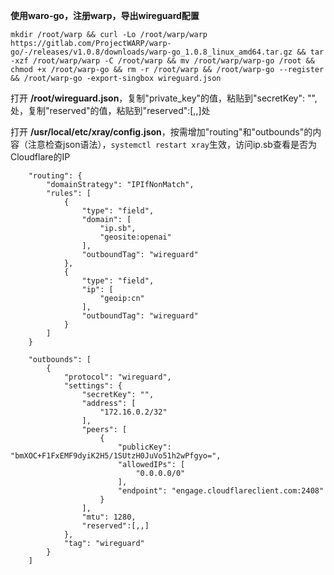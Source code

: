 **使用waro-go，注册warp，导出wireguard配置**
```
mkdir /root/warp && curl -Lo /root/warp/warp https://gitlab.com/ProjectWARP/warp-go/-/releases/v1.0.8/downloads/warp-go_1.0.8_linux_amd64.tar.gz && tar -xzf /root/warp/warp -C /root/warp && mv /root/warp/warp-go /root && chmod +x /root/warp-go && rm -r /root/warp && /root/warp-go --register && /root/warp-go -export-singbox wireguard.json
```

打开 **/root/wireguard.json**，复制"private_key"的值，粘贴到"secretKey": "",处，复制"reserved"的值，粘贴到"reserved":[,,]处

打开 **/usr/local/etc/xray/config.json**，按需增加"routing"和"outbounds"的内容（注意检查json语法），`systemctl restart xray`生效，访问ip.sb查看是否为Cloudflare的IP

```
    "routing": {
        "domainStrategy": "IPIfNonMatch",
        "rules": [
            {
                "type": "field",
                "domain": [
                    "ip.sb",
                    "geosite:openai"
                ],
                "outboundTag": "wireguard"
            },
            {
                "type": "field",
                "ip": [
                    "geoip:cn"
                ],
                "outboundTag": "wireguard"
            }
        ]
    }
```

```
    "outbounds": [
        {
            "protocol": "wireguard",
            "settings": {
                "secretKey": "",
                "address": [
                    "172.16.0.2/32"
                ],
                "peers": [
                    {
                        "publicKey": "bmXOC+F1FxEMF9dyiK2H5/1SUtzH0JuVo51h2wPfgyo=",
                        "allowedIPs": [
                            "0.0.0.0/0"
                        ],
                        "endpoint": "engage.cloudflareclient.com:2408"
                    }
                ],
                "mtu": 1280,
                "reserved":[,,]
            },
            "tag": "wireguard"
        }
    ]
```
